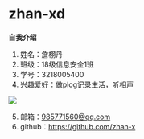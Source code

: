 # zhan-xd
**自我介绍**
1. 姓名：詹栩丹
2. 班级：18级信息安全1班
3. 学号：3218005400
4. 兴趣爱好：做plog记录生活，听相声

![](https://img2020.cnblogs.com/blog/2148056/202009/2148056-20200909220740045-1597615324.jpg)


5. 邮箱：985771560@qq.com
6. github：https://github.com/zhan-x
